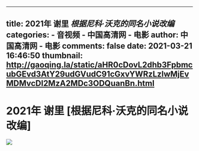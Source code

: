 
---
title: 2021年 谢里 _根据尼科·沃克的同名小说改编_
categories: 
    - 音视频
    - 中国高清网 - 电影
author: 中国高清网 - 电影
comments: false
date: 2021-03-21 16:46:50
thumbnail: http://gaoqing.la/static/aHR0cDovL2dhb3FpbmcubGEvd3AtY29udGVudC91cGxvYWRzLzIwMjEvMDMvcDI2MzA2MDc3ODQuanBn.html
---

<div>   
<h1>2021年 谢里 [根据尼科·沃克的同名小说改编]</h1>
                    <img src="http://gaoqing.la/static/aHR0cDovL2dhb3FpbmcubGEvd3AtY29udGVudC91cGxvYWRzLzIwMjEvMDMvcDI2MzA2MDc3ODQuanBn.html" referrerpolicy="no-referrer">  
</div>
            